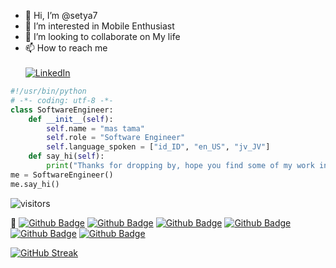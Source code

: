 - 👋 Hi, I’m @setya7
- 👀 I’m interested in Mobile Enthusiast
- 💞️ I’m looking to collaborate on My life
- 📫 How to reach me
    <br /> <br/>[![LinkedIn](https://img.shields.io/badge/linkedin-%230077B5.svg?style=for-the-badge&logo=linkedin&logoColor=white)](https://linkedin.com/in/christyastama)
```python
#!/usr/bin/python
# -*- coding: utf-8 -*-
class SoftwareEngineer:
    def __init__(self):
        self.name = "mas tama"
        self.role = "Software Engineer"
        self.language_spoken = ["id_ID", "en_US", "jv_JV"]
    def say_hi(self):
        print("Thanks for dropping by, hope you find some of my work interesting.")
me = SoftwareEngineer()
me.say_hi()
```
![visitors](https://visitor-badge.laobi.icu/badge?page_id=setya7)

<!-- [![trophy](https://github-profile-trophy.vercel.app/?username=setya7&theme=onedark)](https://github.com/ryo-ma/github-profile-trophy) -->

<!-- <p align="center"> <img src="https://github-readme-stats.vercel.app/api?username=setya7&show_icons=true&theme=gotham" alt="tamaa" /> -->
  
  👯
[![Github Badge](https://img.shields.io/badge/-@nitryuu-24292e?style=flat&logo=Github&logoColor=white&link=https://github.com/nitryuu)](https://github.com/nitryuu)
[![Github Badge](https://img.shields.io/badge/-@vstacked-24292e?style=flat&logo=Github&logoColor=white&link=https://github.com/vstacked)](https://github.com/vstacked)
[![Github Badge](https://img.shields.io/badge/-@FairezArch-24292e?style=flat&logo=Github&logoColor=white&link=https://github.com/FairezArch)](https://github.com/FairezArch)
[![Github Badge](https://img.shields.io/badge/-@mohamadrizkyadhiasta-24292e?style=flat&logo=Github&logoColor=white&link=https://github.com/mohamadrizkyadhiasta)](https://github.com/mohamadrizkyadhiasta)
[![Github Badge](https://img.shields.io/badge/-@yanuarizalk-24292e?style=flat&logo=Github&logoColor=white&link=https://github.com/yanuarizalk)](https://github.com/yanuarizalk)
[![Github Badge](https://img.shields.io/badge/-@caturiud-24292e?style=flat&logo=Github&logoColor=white&link=https://github.com/caturiud)](https://github.com/caturiud)




[![GitHub Streak](http://github-readme-streak-stats.herokuapp.com?user=setya7&date_format=M%20j%5B%2C%20Y%5D)](https://git.io/streak-stats)  

<!---
setya7/setya7 is a ✨ special ✨ repository because its `README.md` (this file) appears on your GitHub profile.
You can click the Preview link to take a look at your changes.
--->
